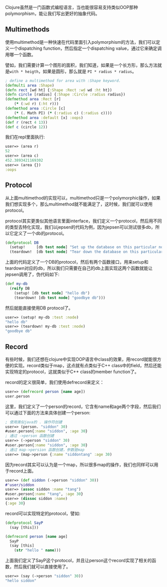 Clojure虽然是一门函数式编程语言，当也能很容易支持类似OOP那种polymorphism，能让我们写出更好的抽象代码。

## Multimethods

使用multimethod是一种快速在代码里面引入polymorphism的方法，我们可以定义一个dispatching function，然后指定一个dispatching value，通过它来确定调用哪一个函数。

譬如，我们需要计算一个图形的面积，我们知道，如果是一个长方形，那么方法就是`with * heigth`，如果是圆形，那么就是 `PI * radius * radius`。

```clojure
; define a multimethod for area with :Shape keyword.
(defmulti area :Shape)
(defn rect [wd ht] {:Shape :Rect :wd wd :ht ht})
(defn circle [radius] {:Shape :Circle :radius radius})
(defmethod area :Rect [r]
    (* (:wd r) (:ht r)))
(defmethod area :Circle [c]
    (* (. Math PI) (* (:radius c) (:radius c))))
(defmethod area :default [x] :oops)
(def r (rect 4 13))
(def c (circle 12))
```

我们在repl里面执行:

```clojure
user=> (area r)
52
user=> (area c)
452.3893421169302
user=> (area {})
:oops
```

## Protocol

从上面multimethod的实现可以，multimethod只是一个polymorphic操作，如果我们想实现多个，那么multimethod就不能满足了，这时候，我们就可以使用protocol。

protocol其实更类似其他语言里面interface，我们定义一个protocol，然后用不同的类型去特化实现，我们以jepsen的代码为例，因为jepsen可以测试很多db，所以它定义了一个db的protocol。

```clojure
(defprotocol DB
  (setup!     [db test node] "Set up the database on this particular node.")
  (teardown!  [db test node] "Tear down the database on this particular node."))
```

上面的代码定义了一个DB的protocol，然后有两个函数接口，用来setup和teardown对应的db，所以我们只需要在自己的db上面实现这两个函数就能让jepsen调用了，伪代码如下:

```clojure
(def my-db 
  (reify DB
    (setup! [db test node] "hello db")
    (teardown! [db test node] "goodbye db")))
```

然后就能直接使用DB protocol了。

```clojure
user=> (setup! my-db :test :node)
"hello db"
user=> (teardown! my-db :test :node)
"goodbye db"
```

## Record

有些时候，我们还想在clojure中实现OOP语言中class的效果，用record就能很方便的实现。record类似于map，这点就有点类似于C++ class中的field，然后还能实现特定的protocol，这就类似于C++ class的member function了。

record的定义很简单，我们使用defrecord来定义：

```clojure
user=> (defrecord person [name age])
user.person
```

这里，我们定义了一个person的record，它含有name和age两个字段，然后我们可以通过下面的方法来具体创建一个person:

```clojure
; 使用类似java的 . 操作符创建
user=> (person. "siddon" 30)
#user.person{:name "siddon", :age 30}
; 通过 ->person 函数创建
user=> (->person "siddon" 30)
#user.person{:name "siddon", :age 30}
; 通过 map->persion 函数创建，参数是map
user=> (map->person {:name "siddontang" :age 30)
```

因为record其实可以认为是一个map，所以很多map的操作，我们也同样可以用于record上面。

```clojure
user=> (def siddon (->person "siddon" 30))
#'user/siddon
user=> (assoc siddon :name "tang")
#user.person{:name "tang", :age 30}
user=> (dissoc siddon :name)
{:age 30}
```

record可以实现特定的protocol，譬如:

```clojure
(defprotocol SayP 
  (say [this]))

(defrecord person [name age]
  SayP
  (say [this] 
    (str "hello " name)))
```

上面我们定义了SayP这个protocol，并且让person这个record实现了相关的函数，然后我们就可以直接使用了。

```clojure
user=> (say (->person "siddon" 30))
"hello siddon"
```